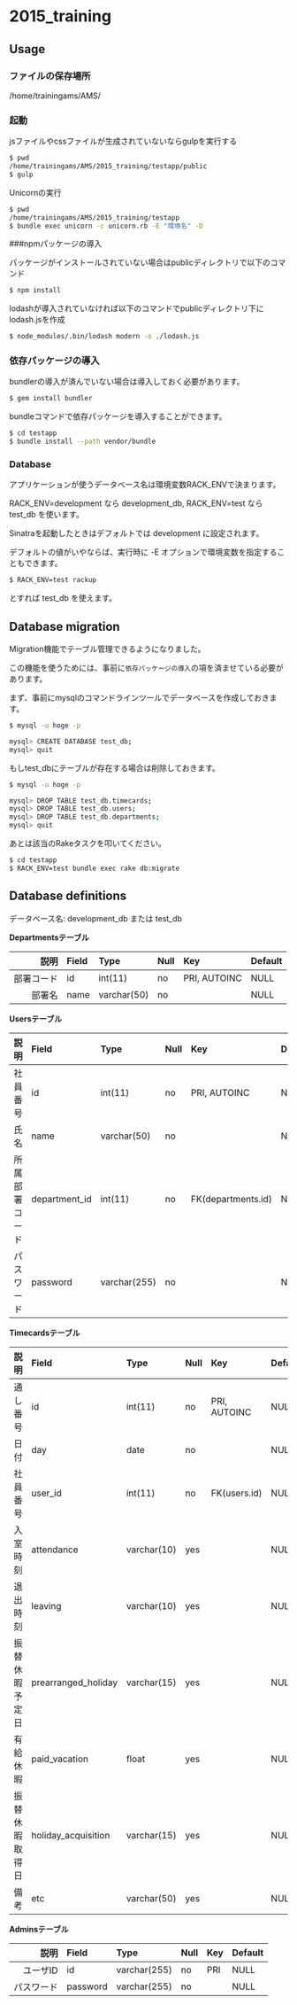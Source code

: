 # 2015_training

## Usage

### ファイルの保存場所

/home/trainingams/AMS/

### 起動

jsファイルやcssファイルが生成されていないならgulpを実行する

```bash
$ pwd
/home/trainingams/AMS/2015_training/testapp/public
$ gulp
```
Unicornの実行

```bash
$ pwd
/home/trainingams/AMS/2015_training/testapp
$ bundle exec unicorn -c unicorn.rb -E "環境名" -D
```

###npmパッケージの導入

パッケージがインストールされていない場合はpublicディレクトリで以下のコマンド

```bash
$ npm install
```
lodashが導入されていなければ以下のコマンドでpublicディレクトリ下にlodash.jsを作成
```bash
$ node_modules/.bin/lodash modern -o ./lodash.js
```

### 依存パッケージの導入

bundlerの導入が済んでいない場合は導入しておく必要があります。

```bash
$ gem install bundler
```

bundleコマンドで依存パッケージを導入することができます。

```bash
$ cd testapp
$ bundle install --path vendor/bundle
```

### Database

アプリケーションが使うデータベース名は環境変数RACK_ENVで決まります。

RACK_ENV=development なら development_db, RACK_ENV=test なら test_db を使います。

Sinatraを起動したときはデフォルトでは development に設定されます。

デフォルトの値がいやならば、実行時に -E オプションで環境変数を指定することもできます。

```bash
$ RACK_ENV=test rackup
```

とすれば test_db を使えます。

## Database migration

Migration機能でテーブル管理できるようになりました。

この機能を使うためには、事前に`依存パッケージの導入`の項を済ませている必要があります。

まず、事前にmysqlのコマンドラインツールでデータベースを作成しておきます。

```bash
$ mysql -u hoge -p

mysql> CREATE DATABASE test_db;
mysql> quit
```

もしtest_dbにテーブルが存在する場合は削除しておきます。

```bash
$ mysql -u hoge -p

mysql> DROP TABLE test_db.timecards;
mysql> DROP TABLE test_db.users;
mysql> DROP TABLE test_db.departments;
mysql> quit
```

あとは該当のRakeタスクを叩いてください。

```bash
$ cd testapp
$ RACK_ENV=test bundle exec rake db:migrate
```

## Database definitions

データベース名: development_db または test_db

**Departmentsテーブル**

説明|Field|Type|Null|Key|Default
--:|:--|:--|:--|:--|:--
部署コード|id|int(11)|no|PRI, AUTOINC|NULL
部署名|name|varchar(50)|no||NULL

**Usersテーブル**

説明|Field|Type|Null|Key|Default
--:|:--|:--|:--|:--|:--
社員番号|id|int(11)|no|PRI, AUTOINC|NULL
氏名|name|varchar(50)|no||NULL
所属部署コード|department_id|int(11)|no|FK(departments.id)|NULL
パスワード|password|varchar(255)|no||NULL

**Timecardsテーブル**

説明|Field|Type|Null|Key|Default
--:|:--|:--|:--|:--|:--
通し番号|id|int(11)|no|PRI, AUTOINC|NULL
日付|day|date|no||NULL
社員番号|user_id|int(11)|no|FK(users.id)|NULL
入室時刻|attendance|varchar(10)|yes||NULL
退出時刻|leaving|varchar(10)|yes||NULL
振替休暇予定日|prearranged_holiday|varchar(15)|yes||NULL
有給休暇|paid_vacation|float|yes||NULL
振替休暇取得日|holiday_acquisition|varchar(15)|yes||NULL
備考|etc|varchar(50)|yes||NULL


**Adminsテーブル**

説明|Field|Type|Null|Key|Default
--:|:--|:--|:--|:--|:--
ユーザID|id|varchar(255)|no|PRI|NULL
パスワード|password|varchar(255)|no||NULL
